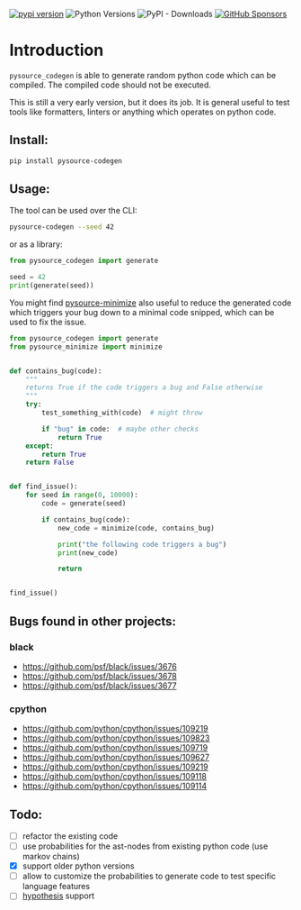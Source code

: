 [![pypi version](https://img.shields.io/pypi/v/pysource-codegen.svg)](https://pypi.org/project/pysource-codegen/)
![Python Versions](https://img.shields.io/pypi/pyversions/pysource-codegen)
![PyPI - Downloads](https://img.shields.io/pypi/dw/pysource-codegen)
[![GitHub Sponsors](https://img.shields.io/github/sponsors/15r10nk)](https://github.com/sponsors/15r10nk)

# Introduction


`pysource_codegen` is able to generate random python code which can be compiled.
The compiled code should not be executed.

This is still a very early version, but it does its job.
It is general useful to test tools like formatters, linters or anything which operates on python code.

## Install:
``` bash
pip install pysource-codegen
```

## Usage:

The tool can be used over the CLI:

``` bash
pysource-codegen --seed 42
```

or as a library:

``` python
from pysource_codegen import generate

seed = 42
print(generate(seed))
```

You might find [pysource-minimize](https://github.com/15r10nk/pysource-minimize) also useful
to reduce the generated code which triggers your bug down to a minimal code snipped,
which can be used to fix the issue.

``` python
from pysource_codegen import generate
from pysource_minimize import minimize


def contains_bug(code):
    """
    returns True if the code triggers a bug and False otherwise
    """
    try:
        test_something_with(code)  # might throw

        if "bug" in code:  # maybe other checks
            return True
    except:
        return True
    return False


def find_issue():
    for seed in range(0, 10000):
        code = generate(seed)

        if contains_bug(code):
            new_code = minimize(code, contains_bug)

            print("the following code triggers a bug")
            print(new_code)

            return


find_issue()
```


## Bugs found in other projects:

### black

* https://github.com/psf/black/issues/3676
* https://github.com/psf/black/issues/3678
* https://github.com/psf/black/issues/3677

### cpython

* https://github.com/python/cpython/issues/109219
* https://github.com/python/cpython/issues/109823
* https://github.com/python/cpython/issues/109719
* https://github.com/python/cpython/issues/109627
* https://github.com/python/cpython/issues/109219
* https://github.com/python/cpython/issues/109118
* https://github.com/python/cpython/issues/109114

## Todo:

* [ ] refactor the existing code
* [ ] use probabilities for the ast-nodes from existing python code (use markov chains)
* [x] support older python versions
* [ ] allow to customize the probabilities to generate code to test specific language features
* [ ] [hypothesis](https://hypothesis.readthedocs.io/en/latest/) support
